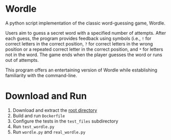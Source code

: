 # Wordle
A python script implementation of the classic word-guessing game, Wordle.

Users aim to guess a secret word with a specified number of attempts. After each guess, the program provides feedback using symbols (i.e., `!` for correct letters in the correct position, `?` for correct letters in the wrong position or a repeated correct letter in the correct position, and `*` for letters not in the word. The game ends when the player guesses the word or runs out of attempts.

This program offers an entertaining version of Wordle while establishing familiarity with the command-line.

# Download and Run
1) Download and extract the [root directory](https://github.com/caydnbaldwin/Wordle/archive/refs/heads/main.zip)
2) Build and run `Dockerfile`
3) Configure the tests in the `test_files` subdirectory
4) Run `test_wordle.py`
5) Run `wordle.py` and `real_wordle.py` 
